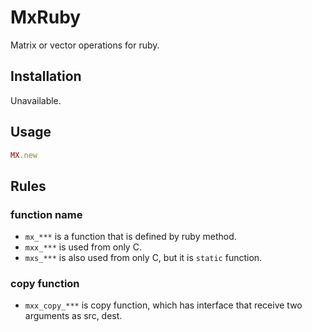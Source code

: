 # MxRuby

Matrix or vector operations for ruby.

## Installation

Unavailable.

## Usage

```ruby
MX.new
```

## Rules

### function name

- `mx_***` is a function that is defined by ruby method.
- `mxx_***` is used from only C.
- `mxs_***` is also used from only C, but it is `static` function.

### copy function

- `mxx_copy_***` is copy function, which has interface that receive two arguments as src, dest.
